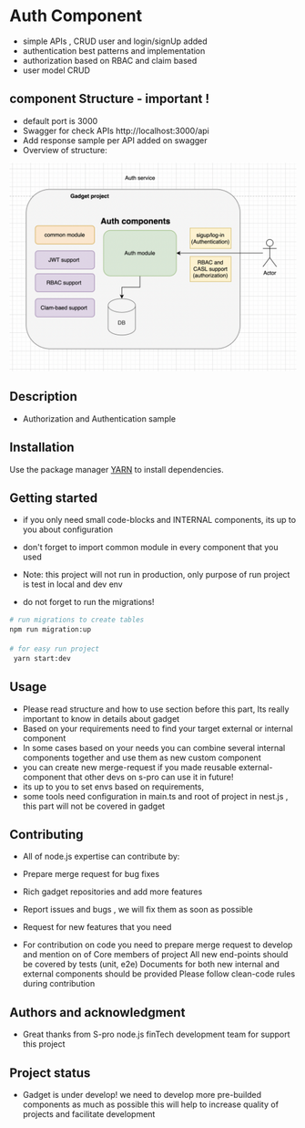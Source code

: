 # Auth Component
- simple APIs , CRUD user and login/signUp added
- authentication best patterns and implementation
- authorization based on RBAC and claim based
- user model CRUD


## component Structure - important !
- default port is 3000
- Swagger for check APIs http://localhost:3000/api
- Add response sample per API added on swagger 
- Overview of structure: 

![Structures overview](assets/read-md-auth.png)
## Description
- Authorization and Authentication sample

## Installation

Use the package manager [YARN](https://yarnpkg.com/cli/node) to install dependencies.

## Getting started

- if you only need  small code-blocks and INTERNAL components, its up to you about configuration
- don't forget to import common module in every component that you used  

- Note: this project will not run in production, 
only purpose of run project is test in local and dev env 

- do not forget to run the migrations!

```bash
# run migrations to create tables
npm run migration:up

# for easy run project 
 yarn start:dev

```

## Usage
- Please read structure and how to use section before this part,
 Its really important to know in details about gadget 
- Based on your requirements need to find your target external or internal component
- In some cases based on your needs you can combine several internal components together and use them as new custom component
- you can create new merge-request if you made reusable external-component that other devs on s-pro can use it in future!
- its up to you to set envs based on requirements, 
- some tools need configuration in main.ts and root of project in nest.js , this part will not be covered in gadget

## Contributing

- All of node.js expertise can contribute by:

- Prepare merge request for bug fixes
- Rich gadget repositories and add more features
- Report issues and bugs , we will fix them as soon as possible
- Request for new features that you need

- For contribution on code you need to prepare merge request to develop and mention on of 
Core members of project
All new end-points should be covered by tests (unit, e2e)
Documents for both new internal and external components should be provided
Please follow clean-code rules during contribution

## Authors and acknowledgment

- Great thanks from S-pro node.js finTech development team for support this project

## Project status

- Gadget is under develop! we need to develop more pre-builded components as much as possible
this will help to increase quality of projects and facilitate development  
